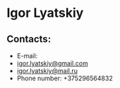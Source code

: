# Igor Lyatskiy

## Contacts:
- E-mail: 
 - igor.lyatskiy@gmail.com
 - igor.lyatskiy@mail.ru
- Phone number:
+375296564832

